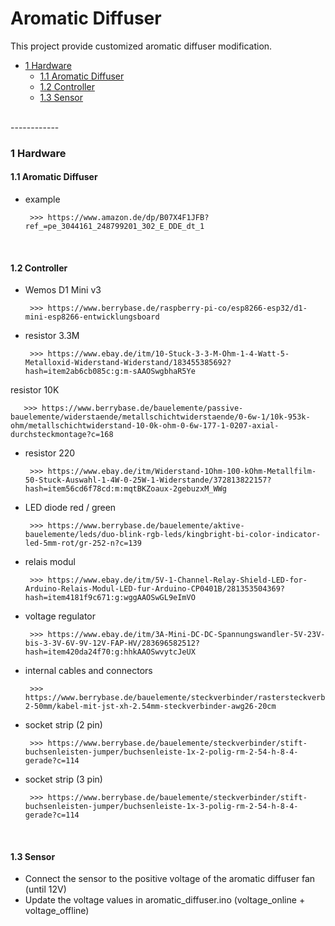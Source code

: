 # Aromatic Diffuser

This project provide customized aromatic diffuser modification.

   * <a href="#1 Hardware">1 Hardware</a>
      * <a href="#1.1 Aromatic Diffuser">1.1 Aromatic Diffuser</a>
      * <a href="#1.2 Controller">1.2 Controller</a>
      * <a href="#1.3 Sensor">1.3 Sensor</a>

</br>
------------
</br>

<a name="1 Hardware"></a>

### 1 Hardware

<a name="1.1 Aromatic Diffuser"></a>

#### 1.1 Aromatic Diffuser

- example

       >>> https://www.amazon.de/dp/B07X4F1JFB?ref_=pe_3044161_248799201_302_E_DDE_dt_1

</br>

<a name="1.2 Controller"></a>

#### 1.2 Controller

- Wemos D1 Mini v3

       >>> https://www.berrybase.de/raspberry-pi-co/esp8266-esp32/d1-mini-esp8266-entwicklungsboard

- resistor 3.3M

       >>> https://www.ebay.de/itm/10-Stuck-3-3-M-Ohm-1-4-Watt-5-Metalloxid-Widerstand-Widerstand/183455385692?hash=item2ab6cb085c:g:m-sAAOSwgbhaR5Ye

resistor 10K

       >>> https://www.berrybase.de/bauelemente/passive-bauelemente/widerstaende/metallschichtwiderstaende/0-6w-1/10k-953k-ohm/metallschichtwiderstand-10-0k-ohm-0-6w-177-1-0207-axial-durchsteckmontage?c=168

- resistor 220

       >>> https://www.ebay.de/itm/Widerstand-1Ohm-100-kOhm-Metallfilm-50-Stuck-Auswahl-1-4W-0-25W-1-Widerstande/372813822157?hash=item56cd6f78cd:m:mqtBKZoaux-2gebuzxM_WWg

- LED diode red / green

       >>> https://www.berrybase.de/bauelemente/aktive-bauelemente/leds/duo-blink-rgb-leds/kingbright-bi-color-indicator-led-5mm-rot/gr-252-n?c=139

- relais modul 

       >>> https://www.ebay.de/itm/5V-1-Channel-Relay-Shield-LED-for-Arduino-Relais-Modul-LED-fur-Arduino-CP0401B/281353504369?hash=item4181f9c671:g:wggAAOSwGL9eImVO

- voltage regulator

       >>> https://www.ebay.de/itm/3A-Mini-DC-DC-Spannungswandler-5V-23V-bis-3-3V-6V-9V-12V-FAP-HV/283696582512?hash=item420da24f70:g:hhkAAOSwvytcJeUX

- internal cables and connectors

       >>> https://www.berrybase.de/bauelemente/steckverbinder/rastersteckverbinder-2-50mm/kabel-mit-jst-xh-2.54mm-steckverbinder-awg26-20cm

- socket strip (2 pin)

       >>> https://www.berrybase.de/bauelemente/steckverbinder/stift-buchsenleisten-jumper/buchsenleiste-1x-2-polig-rm-2-54-h-8-4-gerade?c=114

- socket strip (3 pin)

       >>> https://www.berrybase.de/bauelemente/steckverbinder/stift-buchsenleisten-jumper/buchsenleiste-1x-3-polig-rm-2-54-h-8-4-gerade?c=114

</br>

<a name="1.3 Sensor"></a>

#### 1.3 Sensor

- Connect the sensor to the positive voltage of the aromatic diffuser fan (until 12V)
- Update the voltage values in aromatic_diffuser.ino (voltage_online + voltage_offline)